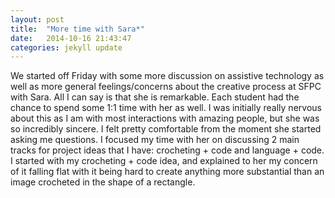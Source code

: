 ```yaml
---
layout: post
title:  "More time with Sara*"
date:   2014-10-16 21:43:47
categories: jekyll update
---
```

We started off Friday with some more discussion on assistive technology as well as more general feelings/concerns about the creative process at SFPC with Sara. All I can say is that she is remarkable. Each student had the chance to spend some 1:1 time with her as well. I was initially really nervous about this as I am with most interactions with amazing people, but she was so incredibly sincere. I felt pretty comfortable from the moment she started asking me questions. I focused my time with her on discussing 2 main tracks for project ideas that I have: crocheting + code and language + code. I started with my crocheting + code idea, and explained to her my concern of it falling flat with it being hard to create anything more substantial than an image crocheted in the shape of a rectangle.

